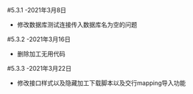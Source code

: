 #5.3.1 -2021年3月8日
- 修改数据库测试连接传入数据库名为空的问题

#5.3.2 -2021年3月16日
- 删除加工无用代码

#5.3.3 -2021年3月22日
- 修改接口样式以及隐藏加工下载脚本以及交行mapping导入功能
